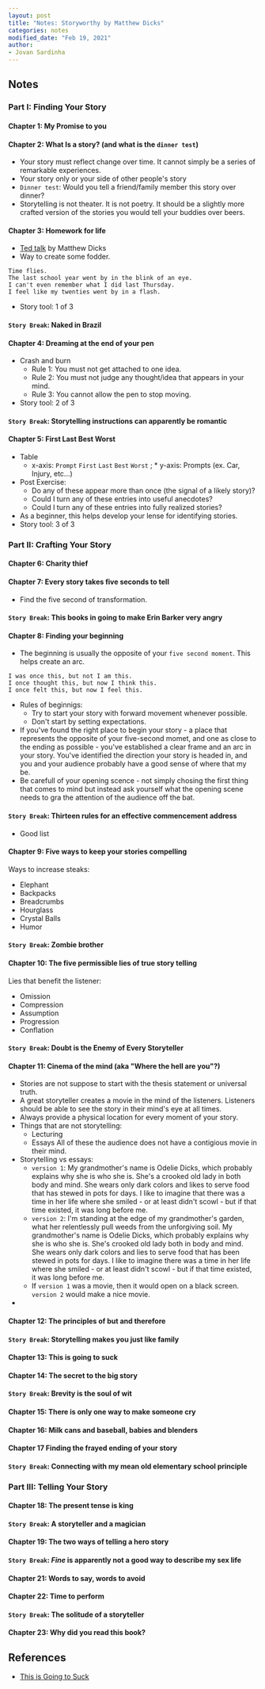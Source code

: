 ```yaml
---
layout: post
title: "Notes: Storyworthy by Matthew Dicks"
categories: notes
modified_date: "Feb 19, 2021"
author:
- Jovan Sardinha
---
```


## Notes

### Part I: Finding Your Story

#### Chapter 1: My Promise to you

#### Chapter 2: What Is a story? (and what is the `dinner test`)

* Your story must reflect change over time. It cannot simply be a series of remarkable experiences.
* Your story only or your side of other people's story
* `Dinner test`: Would you tell a friend/family member this story over dinner?
* Storytelling is not theater. It is not poetry. It should be a slightly more crafted version of the stories you would tell your buddies over beers.

#### Chapter 3: Homework for life

* [Ted talk](https://www.youtube.com/watch?v=x7p329Z8MD0) by Matthew Dicks
* Way to create some fodder.

```text
Time flies.
The last school year went by in the blink of an eye.
I can't even remember what I did last Thursday.
I feel like my twenties went by in a flash.
```
* Story tool: 1 of 3

#### `Story Break`: Naked in Brazil

#### Chapter 4: Dreaming at the end of your pen

* Crash and burn
    * Rule 1: You must not get attached to one idea.
    * Rule 2: You must not judge any thought/idea that appears in your mind.
    * Rule 3: You cannot allow the pen to stop moving.
* Story tool: 2 of 3

#### `Story Break`: Storytelling instructions can apparently be romantic

#### Chapter 5: First Last Best Worst
* Table
    * x-axis: `Prompt` `First` `Last` `Best` `Worst` ; * y-axis: Prompts (ex. Car, Injury, etc...)
* Post Exercise:
    * Do any of these appear more than once (the signal of a likely story)?
    * Could I turn any of these entries into useful anecdotes?
    * Could I turn any of these entries into fully realized stories?
* As a beginner, this helps develop your lense for identifying stories.
* Story tool: 3 of 3

### Part II: Crafting Your Story

#### Chapter 6: Charity thief

#### Chapter 7: Every story takes five seconds to tell

* Find the five second of transformation.

#### `Story Break`: This books in going to make Erin Barker very angry

#### Chapter 8: Finding your beginning

* The beginning is usually the opposite of your `five second moment`. This helps create an arc.

```text
I was once this, but not I am this.
I once thought this, but now I think this.
I once felt this, but now I feel this.
```

* Rules of beginnigs:
    * Try to start your story with forward movement whenever possible.
    * Don't start by setting expectations.
* If you've found the right place to begin your story - a place that represents the opposite of your five-second momet, and one as close to the ending as possible - you've established a clear frame and an arc in your story. You've identified the direction your story is headed in, and you and your audience probably have a good sense of where that my be.
* Be carefull of your opening scence - not simply chosing the first thing that comes to mind but instead ask yourself what the opening scene needs to gra the attention of the audience off the bat.

#### `Story Break`: Thirteen rules for an effective commencement address
* Good list

#### Chapter 9: Five ways to keep your stories compelling

Ways to increase steaks:
* Elephant
* Backpacks
* Breadcrumbs
* Hourglass
* Crystal Balls
* Humor

#### `Story Break`: Zombie brother

#### Chapter 10: The five permissible lies of true story telling

Lies that benefit the listener:
* Omission
* Compression
* Assumption
* Progression
* Conflation

#### `Story Break`: Doubt is the Enemy of Every Storyteller

#### Chapter 11: Cinema of the mind (aka "Where the hell are you"?)

* Stories are not suppose to start with the thesis statement or universal truth.
* A great storyteller creates a movie in the mind of the listeners. Listeners should be able to see the story in their mind's eye at all times.
* Always provide a physical location for every moment of your story.
* Things that are not storytelling:
    * Lecturing
    * Essays
    All of these the audience does not have a contigious movie in their mind.
* Storytelling vs essays:
    * `version 1`: My grandmother's name is Odelie Dicks, which probably explains why she is who she is. She's a crooked old lady in both body and mind. She wears only dark colors and likes to serve food that has stewed in pots for days. I like to imagine that there was a time in her life where she smiled - or at least didn't scowl - but if that time existed, it was long before me.
    * `version 2`: I'm standing at the edge of my grandmother's garden, what her relentlessly pull weeds from the unforgiving soil. My grandmother's name is Odelie Dicks, which probably explains why she is who she is. She's crooked old lady both in body and mind. She wears only dark colors and lies to serve food that has been stewed in pots for days. I like to imagine there was a time in her life where she smiled - or at least didn't scowl - but if that time existed, it was long before me.
    * If `version 1` was a movie, then it would open on a black screen. `version 2` would make a nice movie.
*



#### Chapter 12: The principles of **but** and **therefore**

#### `Story Break`: Storytelling makes you just like family

#### Chapter 13: This is going to suck

#### Chapter 14: The secret to the big story

#### `Story Break`: Brevity is the soul of wit

#### Chapter 15: There is only one way to make someone cry

#### Chapter 16: Milk cans and baseball, babies and blenders

#### Chapter 17 Finding the frayed ending of your story

#### `Story Break`: Connecting with my mean old elementary school principle

### Part III: Telling Your Story

#### Chapter 18: The present tense is king

#### `Story Break`: A storyteller and a magician

#### Chapter 19: The two ways of telling a hero story

#### `Story Break`: *Fine* is apparently not a good way to describe my sex life

#### Chapter 21: Words to say, words to avoid

#### Chapter 22: Time to perform

#### `Story Break`: The solitude of a storyteller

#### Chapter 23: Why did you read this book?


## References

* [This is Going to Suck](https://www.youtube.com/watch?v=U9v0O0oEmpQ&t)
